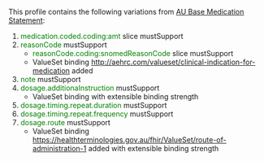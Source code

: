This profile contains the following variations from [AU Base Medication Statement](http://build.fhir.org/ig/hl7au/au-fhir-base/StructureDefinition-au-medicationstatement.html):

1. <span style='color:green'> medication.coded.coding:amt</span> slice mustSupport
1. <span style='color:green'> reasonCode </span> mustSupport
   * <span style='color:green'> reasonCode.coding:snomedReasonCode </span> slice mustSupport
   * ValueSet binding http://aehrc.com/valueset/clinical-indication-for-medication added
1. <span style='color:green'> note </span> mustSupport
1. <span style='color:green'> dosage.additionaInstruction </span> mustSupport
   * ValueSet binding with extensible binding strength
1. <span style='color:green'> dosage.timing.repeat.duration </span> mustSupport
1. <span style='color:green'> dosage.timing.repeat.frequency </span> mustSupport
1. <span style='color:green'> dosage.route </span> mustSupport
   * ValueSet binding https://healthterminologies.gov.au/fhir/ValueSet/route-of-administration-1 added with extensible binding strength
